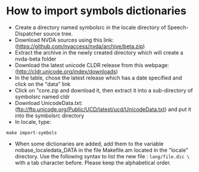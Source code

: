 # How to import symbols dictionaries

* Create a directory named symbolsrc in the locale directory of Speech-Dispatcher source tree.
* Download NVDA sources using this link: (https://github.com/nvaccess/nvda/archive/beta.zip)
* Extract the archive in the newly created directory which will create a nvda-beta folder
* Download the latest unicode CLDR release from this webpage: (http://cldr.unicode.org/index/downloads)
* In the table, chose the latest release which has a date specified and click on the "data" link
* Click on "core.zip and download it, then extract it into a sub-directory of symbolsrc named cldr
* Download UnicodeData.txt: (ftp://ftp.unicode.org/Public/UCD/latest/ucd/UnicodeData.txt) and put it into the symbolsrc directory
* In locale, type:
```
make import-symbols
```
* When some dictionaries are added, add them to the variable nobase_localedata_DATA in the file Makefile.am located in the "locale" directory.
Use the following syntax to list the new file : `lang/file.dic \` with a tab character before.
Please keep the alphabetical order.

